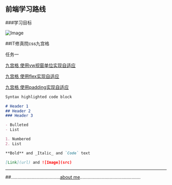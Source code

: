 ## 前端学习路线

###学习目标

![Image](https://songnl.github.io/learningpath/WG34.jpg)

##IT修真院css九宫格

任务一

[九宫格 使用vw视窗单位实现自适应](https://songnl.github.io/demo/VW.html)

[九宫格 使用flex实现自适应](https://songnl.github.io/demo/flex.html)

[九宫格 使用padding实现自适应](https://songnl.github.io/demo/padding.html)

```markdown
Syntax highlighted code block

# Header 1
## Header 2
### Header 3

- Bulleted
- List

1. Numbered
2. List

**Bold** and _Italic_ and `Code` text

[Link](url) and ![Image](src)
```
---
##......................................[about me](https://songnl.github.io/Musicresume-master/index.html)...............................................
